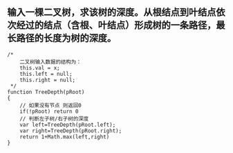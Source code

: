 ## 输入一棵二叉树，求该树的深度。从根结点到叶结点依次经过的结点（含根、叶结点）形成树的一条路径，最长路径的长度为树的深度。
```
/* 
    二叉树输入数据的结构为：
    this.val = x;
    this.left = null;
    this.right = null;
 */
function TreeDepth(pRoot)
{
    // 如果没有节点 则返回0
    if(!pRoot) return 0
    // 判断左子树/右子树的深度
    var left=TreeDepth(pRoot.left);
    var right=TreeDepth(pRoot.right);
    return 1+Math.max(left,right)
}
```